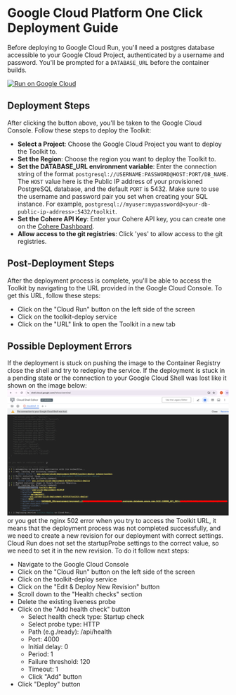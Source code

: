 # Google Cloud Platform One Click Deployment Guide

Before deploying to Google Cloud Run, you'll need a postgres database accessible to your Google Cloud Project, authenticated by a username and password. You'll be prompted for a `DATABASE_URL` before the container builds.

[![Run on Google Cloud](https://deploy.cloud.run/button.svg)](https://deploy.cloud.run?dir=/)

## Deployment Steps
After clicking the button above, you'll be taken to the Google Cloud Console. Follow these steps to deploy the Toolkit:
- **Select a Project**: Choose the Google Cloud Project you want to deploy the Toolkit to.
- **Set the Region**: Choose the region you want to deploy the Toolkit to.
- **Set the DATABASE_URL environment variable**: Enter the connection string of the format `postgresql://USERNAME:PASSWORD@HOST:PORT/DB_NAME`. The `HOST` value here is the Public IP address of your provisioned PostgreSQL database, and the default `PORT` is 5432. Make sure to use the username and password pair you set when creating your SQL instance. For example, `postgresql://myuser:mypassword@<your-db-public-ip-address>:5432/toolkit`.
- **Set the Cohere API Key**: Enter your Cohere API key, you can create one on the [Cohere Dashboard](https://dashboard.cohere.com).
- **Allow access to the git registries**: Click 'yes' to allow access to the git registries.

## Post-Deployment Steps
After the deployment process is complete, you'll be able to access the Toolkit by navigating to the URL provided in the Google Cloud Console.
To get this URL, follow these steps:
- Click on the "Cloud Run" button on the left side of the screen
- Click on the toolkit-deploy service
- Click on the "URL" link to open the Toolkit in a new tab

## Possible Deployment Errors
If the deployment is stuck on pushing the image to the Container Registry close the shell and try to redeploy the service.
If the deployment is stuck in a pending state or the connection to your Google Cloud Shell was lost like it shown on the image below:
![](/docs/assets/cloud_shell_stuck.png)
or you get the nginx 502 error when you try to access the Toolkit URL, 
it means that the deployment process was not completed successfully, and we need to create a new revision for our deployment with correct settings.
Cloud Run does not set the startupProbe settings to the correct value, so we need to set it in the new revision.
To do it follow next steps:
- Navigate to the Google Cloud Console
- Click on the "Cloud Run" button on the left side of the screen
- Click on the toolkit-deploy service
- Click on the "Edit & Deploy New Revision" button
- Scroll down to the "Health checks" section
- Delete the existing liveness probe
- Click on the "Add health check" button
  - Select health check type: Startup check 
  - Select probe type: HTTP
  - Path (e.g./ready): /api/health
  - Port: 4000
  - Initial delay: 0
  - Period: 1 
  - Failure threshold: 120
  - Timeout: 1
  - Click "Add" button
- Click "Deploy" button

